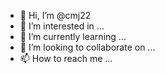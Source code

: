 - 👋 Hi, I’m @cmj22
- 👀 I’m interested in ...
- 🌱 I’m currently learning ...
- 💞️ I’m looking to collaborate on ...
- 📫 How to reach me ...

<!---
cmj22/cmj22 is a ✨ special ✨ repository because its `README.md` (this file) appears on your GitHub profile.
You can click the Preview link to take a look at your changes.            
--->
